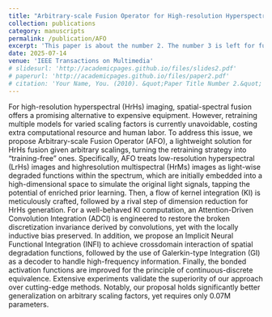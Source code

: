 ```yaml
---
title: "Arbitrary-scale Fusion Operator for High-resolution Hyperspectral Imaging"
collection: publications
category: manuscripts
permalink: /publication/AFO
excerpt: 'This paper is about the number 2. The number 3 is left for future work.'
date: 2025-07-14
venue: 'IEEE Transactions on Multimedia'
# slidesurl: 'http://academicpages.github.io/files/slides2.pdf'
# paperurl: 'http://academicpages.github.io/files/paper2.pdf'
# citation: 'Your Name, You. (2010). &quot;Paper Title Number 2.&quot; <i>Journal 1</i>. 1(2).'
---
```


For high-resolution hyperspectral (HrHs) imaging, spatial-spectral fusion offers a promising alternative to expensive equipment. However, retraining multiple models for varied scaling factors is currently unavoidable, costing extra computational resource and human labor. To address this issue, we propose Arbitrary-scale Fusion Operator (AFO), a lightweight solution for HrHs fusion given arbitrary scalings, turning the
retraining strategy into “training-free” ones. Specifically, AFO treats low-resolution hyperspectral (LrHs) images and highresolution multispectral (HrMs) images as light-wise degraded functions within the spectrum, which are initially embedded into a high-dimensional space to simulate the original light signals, tapping the potential of enriched prior learning. Then, a flow of kernel integration (KI) is meticulously crafted, followed by a rival step of dimension reduction for HrHs generation. For a well-behaved KI computation, an Attention-Driven Convolution Integration (ADCI) is engineered to restore the broken discretization invariance derived by convolutions, yet with the locally inductive bias preserved. In addition, we propose an Implicit Neural Functional Integration (INFI) to achieve crossdomain interaction of spatial degradation functions, followed by the use of Galerkin-type Integration (GI) as a decoder to handle high-frequency information. Finally, the bonded activation functions are improved for the principle of continuous-discrete equivalence. Extensive experiments validate the superiority of our approach over cutting-edge methods. Notably, our proposal holds significantly better generalization on arbitrary scaling factors, yet requires only 0.07M parameters.